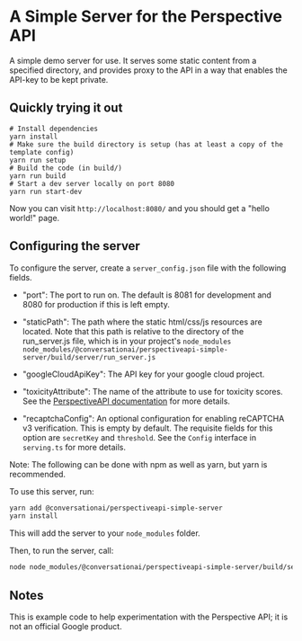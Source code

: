 # A Simple Server for the Perspective API

A simple demo server for use. It serves some static content from a specified directory, and
provides proxy to the API in a way that enables the API-key to be kept private.

## Quickly trying it out

```
# Install dependencies
yarn install
# Make sure the build directory is setup (has at least a copy of the template config)
yarn run setup
# Build the code (in build/)
yarn run build
# Start a dev server locally on port 8080
yarn run start-dev
```

Now you can visit `http://localhost:8080/` and you should get a "hello world!" page.

## Configuring the server

To configure the server, create a `server_config.json` file with the following
fields.

*  "port": The port to run on. The default is 8081 for development and 8080 for
   production if this is left empty.

*  "staticPath": The path where the static html/css/js resources are located.
   Note that this path is relative to the directory of the run_server.js file, which
   is in your project's `node_modules`
   `node_modules/@conversationai/perspectiveapi-simple-server/build/server/run_server.js`

*  "googleCloudApiKey": The API key for your google cloud project.

*  "toxicityAttribute": The name of the attribute to use for toxicity scores. See the [PerspectiveAPI documentation](https://conversationai.github.com/perspectiveapi/) for more details.

*  "recaptchaConfig": An optional configuration for enabling reCAPTCHA v3 verification.
    This is empty by default. The requisite fields for this option are `secretKey` and
    `threshold`. See the `Config` interface in `serving.ts` for more details.

Note: The following can be done with npm as well as yarn, but yarn is
recommended.

To use this server, run:

```bash
yarn add @conversationai/perspectiveapi-simple-server
yarn install
```

This will add the server to your `node_modules` folder.

Then, to run the server, call:

```bash
node node_modules/@conversationai/perspectiveapi-simple-server/build/server/run_server.js server_config.json
```

## Notes

This is example code to help experimentation with the Perspective API; it is not an official Google product.
